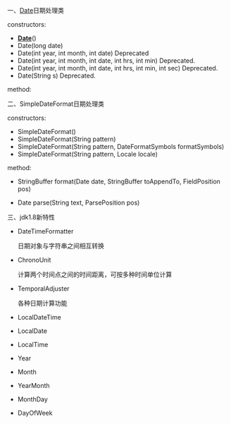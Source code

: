 

一、[Date](https://docs.oracle.com/javase/9/docs/api/java/util/Date.html)日期处理类

constructors:

- **[Date](https://docs.oracle.com/javase/9/docs/api/java/util/Date.html#Date--)**()
- Date(long date)
- Date(int year, int month, int date)	Deprecated
- Date(int year, int month, int date, int hrs, int min)	Deprecated.
- Date(int year, int month, int date, int hrs, int min, int sec)	Deprecated.
- Date(String s)	Deprecated.

method:



二、SimpleDateFormat日期处理类

constructors:

- SimpleDateFormat()	
- SimpleDateFormat(String pattern)	
- SimpleDateFormat(String pattern, DateFormatSymbols formatSymbols)	
- SimpleDateFormat(String pattern, Locale locale)

method:

- StringBuffer format(Date date, StringBuffer toAppendTo, FieldPosition pos)

- Date parse(String text, ParsePosition pos)

  



三、jdk1.8新特性

- DateTimeFormatter

  日期对象与字符串之间相互转换

- ChronoUnit

  计算两个时间点之间的时间距离，可按多种时间单位计算

- TemporalAdjuster

  各种日期计算功能

- LocalDateTime
- LocalDate
- LocalTime
- Year
- Month
- YearMonth
- MonthDay
- DayOfWeek